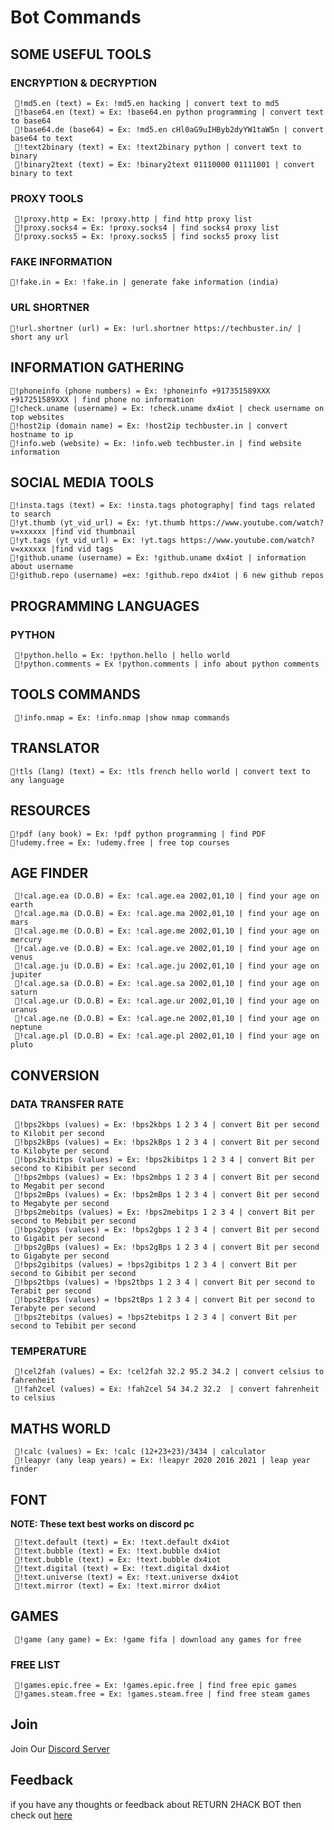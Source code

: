 # Bot Commands

## SOME USEFUL TOOLS
### ENCRYPTION & DECRYPTION
     🚀!md5.en (text) = Ex: !md5.en hacking | convert text to md5
     🚀!base64.en (text) = Ex: !base64.en python programming | convert text to base64
     🚀!base64.de (base64) = Ex: !md5.en cHl0aG9uIHByb2dyYW1taW5n | convert base64 to text
     🚀!text2binary (text) = Ex: !text2binary python | convert text to binary
     🚀!binary2text (text) = Ex: !binary2text 01110000 01111001 | convert binary to text

### PROXY TOOLS
     🚀!proxy.http = Ex: !proxy.http | find http proxy list 
     🚀!proxy.socks4 = Ex: !proxy.socks4 | find socks4 proxy list
     🚀!proxy.socks5 = Ex: !proxy.socks5 | find socks5 proxy list
 
### FAKE INFORMATION
    🚀!fake.in = Ex: !fake.in | generate fake information (india)
        
### URL SHORTNER
    🚀!url.shortner (url) = Ex: !url.shortner https://techbuster.in/ | short any url

## INFORMATION GATHERING 
    🚀!phoneinfo (phone numbers) = Ex: !phoneinfo +917351589XXX +917251589XXX | find phone no information
    🚀!check.uname (username) = Ex: !check.uname dx4iot | check username on top websites
    🚀!host2ip (domain name) = Ex: !host2ip techbuster.in | convert hostname to ip
    🚀!info.web (website) = Ex: !info.web techbuster.in | find website information
    
## SOCIAL MEDIA TOOLS
    🚀!insta.tags (text) = Ex: !insta.tags photography| find tags related to search
    🚀!yt.thumb (yt_vid_url) = Ex: !yt.thumb https://www.youtube.com/watch?v=xxxxxx |find vid thumbnail
    🚀!yt.tags (yt_vid_url) = Ex: !yt.tags https://www.youtube.com/watch?v=xxxxxx |find vid tags
    🚀!github.uname (username) = Ex: !github.uname dx4iot | information about username
    🚀!github.repo (username) =ex: !github.repo dx4iot | 6 new github repos


## PROGRAMMING LANGUAGES
### PYTHON
     🚀!python.hello = Ex: !python.hello | hello world
     🚀!python.comments = Ex !python.comments | info about python comments
     
## TOOLS COMMANDS
     🚀!info.nmap = Ex: !info.nmap |show nmap commands

## TRANSLATOR
    🚀!tls (lang) (text) = Ex: !tls french hello world | convert text to any language 
    
## RESOURCES
    🚀!pdf (any book) = Ex: !pdf python programming | find PDF 
    🚀!udemy.free = Ex: !udemy.free | free top courses

## AGE FINDER
     🚀!cal.age.ea (D.O.B) = Ex: !cal.age.ea 2002,01,10 | find your age on earth
     🚀!cal.age.ma (D.O.B) = Ex: !cal.age.ma 2002,01,10 | find your age on mars
     🚀!cal.age.me (D.O.B) = Ex: !cal.age.me 2002,01,10 | find your age on mercury
     🚀!cal.age.ve (D.O.B) = Ex: !cal.age.ve 2002,01,10 | find your age on venus
     🚀!cal.age.ju (D.O.B) = Ex: !cal.age.ju 2002,01,10 | find your age on jupiter
     🚀!cal.age.sa (D.O.B) = Ex: !cal.age.sa 2002,01,10 | find your age on saturn
     🚀!cal.age.ur (D.O.B) = Ex: !cal.age.ur 2002,01,10 | find your age on uranus
     🚀!cal.age.ne (D.O.B) = Ex: !cal.age.ne 2002,01,10 | find your age on neptune
     🚀!cal.age.pl (D.O.B) = Ex: !cal.age.pl 2002,01,10 | find your age on pluto

## CONVERSION
### DATA TRANSFER RATE
     🚀!bps2kbps (values) = Ex: !bps2kbps 1 2 3 4 | convert Bit per second to Kilobit per second
     🚀!bps2kBps (values) = Ex: !bps2kBps 1 2 3 4 | convert Bit per second to Kilobyte per second
     🚀!bps2kibitps (values) = Ex: !bps2kibitps 1 2 3 4 | convert Bit per second to Kibibit per second
     🚀!bps2mbps (values) = Ex: !bps2mbps 1 2 3 4 | convert Bit per second to Megabit per second
     🚀!bps2mBps (values) = Ex: !bps2mBps 1 2 3 4 | convert Bit per second to Megabyte per second
     🚀!bps2mebitps (values) = Ex: !bps2mebitps 1 2 3 4 | convert Bit per second to Mebibit per second
     🚀!bps2gbps (values) = Ex: !bps2gbps 1 2 3 4 | convert Bit per second to Gigabit per second
     🚀!bps2gBps (values) = Ex: !bps2gBps 1 2 3 4 | convert Bit per second to Gigabyte per second
     🚀!bps2gibitps (values) = !bps2gibitps 1 2 3 4 | convert Bit per second to Gibibit per second
     🚀!bps2tbps (values) = !bps2tbps 1 2 3 4 | convert Bit per second to Terabit per second
     🚀!bps2tBps (values) = !bps2tBps 1 2 3 4 | convert Bit per second to Terabyte per second
     🚀!bps2tebitps (values) = !bps2tebitps 1 2 3 4 | convert Bit per second to Tebibit per second
     
### TEMPERATURE
     🚀!cel2fah (values) = Ex: !cel2fah 32.2 95.2 34.2 | convert celsius to fahrenheit
     🚀!fah2cel (values) = Ex: !fah2cel 54 34.2 32.2  | convert fahrenheit to celsius 
     
## MATHS WORLD
     🚀!calc (values) = Ex: !calc (12+23+23)/3434 | calculator
     🚀!leapyr (any leap years) = Ex: !leapyr 2020 2016 2021 | leap year finder 

## FONT 
**NOTE: These text best works on discord pc**

     🚀!text.default (text) = Ex: !text.default dx4iot
     🚀!text.bubble (text) = Ex: !text.bubble dx4iot
     🚀!text.bubble (text) = Ex: !text.bubble dx4iot
     🚀!text.digital (text) = Ex: !text.digital dx4iot
     🚀!text.universe (text) = Ex: !text.universe dx4iot
     🚀!text.mirror (text) = Ex: !text.mirror dx4iot
     
## GAMES
     🚀!game (any game) = Ex: !game fifa | download any games for free
     
### FREE LIST
     🚀!games.epic.free = Ex: !games.epic.free | find free epic games
     🚀!games.steam.free = Ex: !games.steam.free | find free steam games

## Join
Join Our [Discord Server](https://discord.gg/RdMngVN)

## Feedback
if you have any thoughts or feedback about RETURN 2HACK  BOT then check out [here](https://forms.gle/uhucQ4hwsgYfPWEK8)

